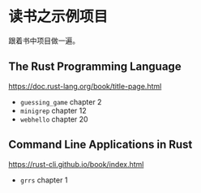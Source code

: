 # 读书之示例项目

跟着书中项目做一遍。

## The Rust Programming Language

https://doc.rust-lang.org/book/title-page.html

* `guessing_game` chapter 2
* `minigrep` chapter 12
* `webhello` chapter 20

## Command Line Applications in Rust

https://rust-cli.github.io/book/index.html
* `grrs` chapter 1
